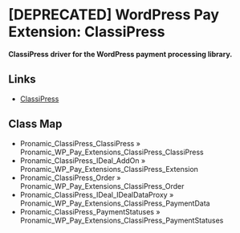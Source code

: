 # [DEPRECATED] WordPress Pay Extension: ClassiPress

**ClassiPress driver for the WordPress payment processing library.**

## Links

*	[ClassiPress](https://www.appthemes.com/themes/classipress/)

## Class Map

*	Pronamic_ClassiPress_ClassiPress » Pronamic_WP_Pay_Extensions_ClassiPress_ClassiPress
*	Pronamic_ClassiPress_IDeal_AddOn » Pronamic_WP_Pay_Extensions_ClassiPress_Extension
*	Pronamic_ClassiPress_Order » Pronamic_WP_Pay_Extensions_ClassiPress_Order
*	Pronamic_ClassiPress_IDeal_IDealDataProxy » Pronamic_WP_Pay_Extensions_ClassiPress_PaymentData
*	Pronamic_ClassiPress_PaymentStatuses » Pronamic_WP_Pay_Extensions_ClassiPress_PaymentStatuses
